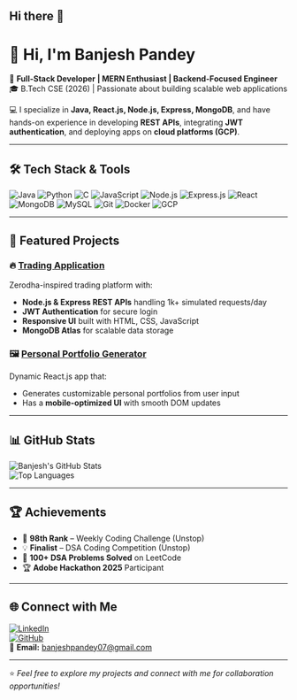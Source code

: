 ## Hi there 👋
# 👋 Hi, I'm Banjesh Pandey  

🚀 **Full-Stack Developer | MERN Enthusiast | Backend-Focused Engineer**  
🎓 B.Tech CSE (2026) | Passionate about building scalable web applications  

💻 I specialize in **Java, React.js, Node.js, Express, MongoDB**, and have hands-on experience in developing **REST APIs**, integrating **JWT authentication**, and deploying apps on **cloud platforms (GCP)**.  

---

## 🛠️ Tech Stack & Tools  

![Java](https://img.shields.io/badge/Java-007396?style=for-the-badge&logo=java)
![Python](https://img.shields.io/badge/Python-3776AB?style=for-the-badge&logo=python)
![C](https://img.shields.io/badge/C-00599C?style=for-the-badge&logo=c)
![JavaScript](https://img.shields.io/badge/JavaScript-F7DF1E?style=for-the-badge&logo=javascript)
![Node.js](https://img.shields.io/badge/Node.js-43853D?style=for-the-badge&logo=node.js)
![Express.js](https://img.shields.io/badge/Express.js-000000?style=for-the-badge&logo=express)
![React](https://img.shields.io/badge/React-61DAFB?style=for-the-badge&logo=react)
![MongoDB](https://img.shields.io/badge/MongoDB-4EA94B?style=for-the-badge&logo=mongodb)
![MySQL](https://img.shields.io/badge/MySQL-4479A1?style=for-the-badge&logo=mysql)
![Git](https://img.shields.io/badge/Git-F05032?style=for-the-badge&logo=git)
![Docker](https://img.shields.io/badge/Docker-2496ED?style=for-the-badge&logo=docker)
![GCP](https://img.shields.io/badge/GCP-4285F4?style=for-the-badge&logo=googlecloud)

---

## 📌 Featured Projects  

### 🔥 [Trading Application](https://github.com/banjeshp07/trading-app)
Zerodha-inspired trading platform with:
- **Node.js & Express REST APIs** handling 1k+ simulated requests/day  
- **JWT Authentication** for secure login  
- **Responsive UI** built with HTML, CSS, JavaScript  
- **MongoDB Atlas** for scalable data storage  

### 🖼 [Personal Portfolio Generator](https://github.com/banjeshp07/portfolio-generator)
Dynamic React.js app that:
- Generates customizable personal portfolios from user input  
- Has a **mobile-optimized UI** with smooth DOM updates  

---

## 📊 GitHub Stats  

![Banjesh's GitHub Stats](https://github-readme-stats.vercel.app/api?username=banjeshp07&show_icons=true&theme=tokyonight)  
![Top Languages](https://github-readme-stats.vercel.app/api/top-langs/?username=banjeshp07&layout=compact&theme=tokyonight)

---

## 🏆 Achievements  
- 🏅 **98th Rank** – Weekly Coding Challenge (Unstop)  
- 💡 **Finalist** – DSA Coding Competition (Unstop)  
- 🎯 **100+ DSA Problems Solved** on LeetCode  
- 🏆 **Adobe Hackathon 2025** Participant  

---

## 🌐 Connect with Me  

[![LinkedIn](https://img.shields.io/badge/LinkedIn-0A66C2?style=for-the-badge&logo=linkedin)](https://www.linkedin.com/in/banjesh-pandey)  
[![GitHub](https://img.shields.io/badge/GitHub-181717?style=for-the-badge&logo=github)](https://github.com/banjeshp07)  
📧 **Email:** [banjeshpandey07@gmail.com](mailto:banjeshpandey07@gmail.com)

---
⭐ *Feel free to explore my projects and connect with me for collaboration opportunities!*  

<!--
**banjeshp07/banjeshp07** is a ✨ _special_ ✨ repository because its `README.md` (this file) appears on your GitHub profile.

Here are some ideas to get you started:

- 🔭 I’m currently working on ...
- 🌱 I’m currently learning ...
- 👯 I’m looking to collaborate on ...
- 🤔 I’m looking for help with ...
- 💬 Ask me about ...
- 📫 How to reach me: ...
- 😄 Pronouns: ...
- ⚡ Fun fact: ...
-->
